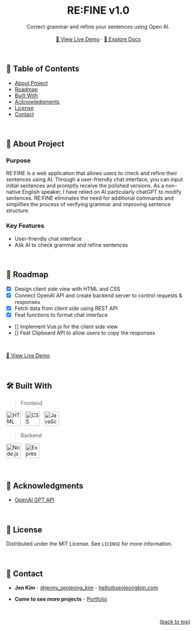 <a name="readme-top"></a>
<!-- PROJECT OVERVIEW -->
<br />
<div align="center">
  <h1 align="center">RE:FINE v1.0</h1>

  <p align="center">
    Correct grammar and refine your sentences using Open AI.
    <br />
    <br />
    <a href="https://re-fine.seojeongkim.com/" target="_blank">🚀 View Live Demo</a>
    ·
    <a href="https://github.com/jennysujukim/refine-2023">📝 Explore Docs</a>
  </p>
</div>

<br />

<!-- TABLE OF CONTENTS -->
## 📗 Table of Contents
- [About Project](#about-project)
- [Roadmap](#roadmap)
- [Built With](#built-with)
- [Acknowledgments](#acknowledgments)
- [License](#license)
- [Contact](#contact)

<br />

<!-- ABOUT PROJECT -->
## 📖 About Project 
<a name="about-project"></a>

### Purpose
RE:FINE is a web application that allows users to check and refine their sentences using AI. Through a user-friendly chat interface, you can input initial sentences and promptly receive the polished versions. As a non-native English speaker, I have relied on AI particularly chatGPT to modify sentences. RE:FINE eliminates the need for additional commands and simplifies the process of verifying grammar and improving sentence structure.

### Key Features
- User-friendly chat interface
- Ask AI to check grammar and refine sentences

<br />

<!-- ROADMAP -->
## 🔭 Roadmap 
<a name="roadmap"></a>

- [X] Design client side view with HTML and CSS
- [X] Connect OpenAI API and create backend server to control requests & responses
- [X] Fetch data from client side using REST API
- [X] Feat functions to format chat interface
- [] Implement Vue.js for the client side view
- [] Feat Clipboard API to allow users to copy the responses

<br/>

<p>
  <a href="https://re-fine.seojeongkim.com/" target="_blank">
    🚀 View Live Demo
  </a>
</p>

<br />

<!-- BUILT WITH -->
## 🛠 Built With 
<a name="built-with"></a>

> Frontend
<p>
    <img src="https://cdn.jsdelivr.net/gh/devicons/devicon/icons/html5/html5-plain-wordmark.svg" title="HTML" width="40" height="40"/> &nbsp;
    <img src="https://cdn.jsdelivr.net/gh/devicons/devicon/icons/css3/css3-plain-wordmark.svg" title="CSS" width="40" height="40"/> &nbsp;
    <img src="https://cdn.jsdelivr.net/gh/devicons/devicon/icons/javascript/javascript-plain.svg" title="JavaScript" width="40" height="40" /> &nbsp;
          
</p>

> Backend
<p>
    <img src="https://cdn.jsdelivr.net/gh/devicons/devicon/icons/nodejs/nodejs-original.svg" title="Node.js" width="40" height="40" /> &nbsp;
    <img src="https://cdn.jsdelivr.net/gh/devicons/devicon/icons/express/express-original.svg" title="Express.js" width="40" height="40" /> &nbsp;         
</p>

<br />

<!-- ACKNOWLEDGEMENTS -->
## 🙏 Acknowledgments
<a name="acknowledgments"></a>

* [OpenAI GPT API](https://platform.openai.com/docs/guides/gpt)

<br />

<!-- LICENSE -->
## 📝 License
<a name="license"></a>

Distributed under the MIT License. See `LICENSE` for more information.

<br />

<!-- CONTACT -->
## 📨 Contact
<a name="contact"></a>

- **Jen Kim** - [@jenny_seojeong_kim](https://www.linkedin.com/in/jenny-seojeong-kim/) - hello@seojeongkim.com

- **Come to see more projects** - [Portfolio](https://seojeongkim.com)

<br />

<p align="right">(<a href="#readme-top">back to top</a>)</p>

